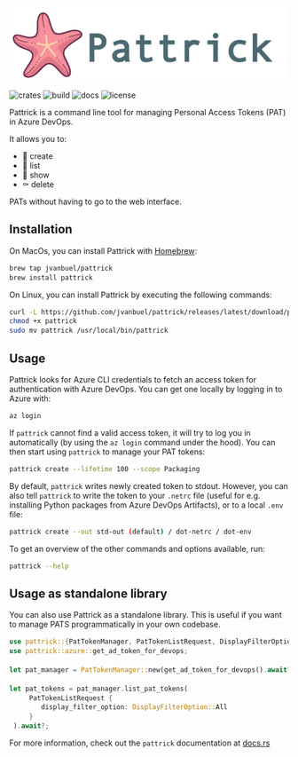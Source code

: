 ![1673695104691](image/README/1673695104691.png)

![crates](https://img.shields.io/crates/v/pattrick)
![build](https://img.shields.io/github/actions/workflow/status/jvanbuel/pattrick/test.yml)
![docs](https://img.shields.io/docsrs/pattrick)
![license](https://img.shields.io/crates/l/pattrick)

Pattrick is a command line tool for managing Personal Access Tokens (PAT) in Azure DevOps.

It allows you to:

- 🐣 create
- 📖 list
- 🔎 show
- ⚰️ delete

PATs without having to go to the web interface.

## Installation

On MacOs, you can install Pattrick with [Homebrew](https://brew.sh/):

```bash
brew tap jvanbuel/pattrick
brew install pattrick
```

On Linux, you can install Pattrick by executing the following commands:

```bash
curl -L https://github.com/jvanbuel/pattrick/releases/latest/download/pattrick-x86_64-unknown-linux-gnu.tar.gz | tar xvz
chmod +x pattrick
sudo mv pattrick /usr/local/bin/pattrick
```

## Usage

Pattrick looks for Azure CLI credentials to fetch an access token for authentication with Azure DevOps. You can get one locally by logging in to Azure with:

```bash
az login
```

If `pattrick` cannot find a valid access token, it will try to log you in automatically (by using the `az login` command under the hood). You can then start using `pattrick` to manage your PAT tokens:

```bash
pattrick create --lifetime 100 --scope Packaging
```

By default, `pattrick` writes newly created token to stdout. However, you can also tell `pattrick` to write the token to your `.netrc` file (useful for e.g. installing Python packages from Azure DevOps Artifacts), or to a local `.env` file:

```bash
pattrick create --out std-out (default) / dot-netrc / dot-env
```

To get an overview of the other commands and options available, run:

```bash
pattrick --help
```

## Usage as standalone library

You can also use Pattrick as a standalone library. This is useful if you want to manage PATS programmatically in your own codebase.

```rust
use pattrick::{PatTokenManager, PatTokenListRequest, DisplayFilterOption};
use pattrick::azure::get_ad_token_for_devops;

let pat_manager = PatTokenManager::new(get_ad_token_for_devops().await?);

let pat_tokens = pat_manager.list_pat_tokens(
     PatTokenListRequest {
        display_filter_option: DisplayFilterOption::All
     }
 ).await?;
```

For more information, check out the `pattrick` documentation at [docs.rs](https://docs.rs/pattrick/latest/pattrick/)
